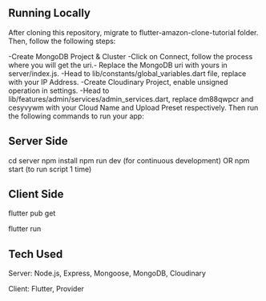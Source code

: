 ## Running Locally

After cloning this repository, migrate to flutter-amazon-clone-tutorial folder. Then, follow the following steps:

-Create MongoDB Project & Cluster
-Click on Connect, follow the process where you will get the uri.- Replace the MongoDB uri with yours in server/index.js.
-Head to lib/constants/global_variables.dart file, replace with your IP Address.
-Create Cloudinary Project, enable unsigned operation in settings.
-Head to lib/features/admin/services/admin_services.dart, replace dm88qwpcr and cesyvywm with your Cloud Name and Upload Preset respectively.
Then run the following commands to run your app:

## Server Side

cd server
npm install
npm run dev (for continuous development)
OR
npm start (to run script 1 time)

## Client Side

flutter pub get

flutter run


## Tech Used
Server: Node.js, Express, Mongoose, MongoDB, Cloudinary

Client: Flutter, Provider
